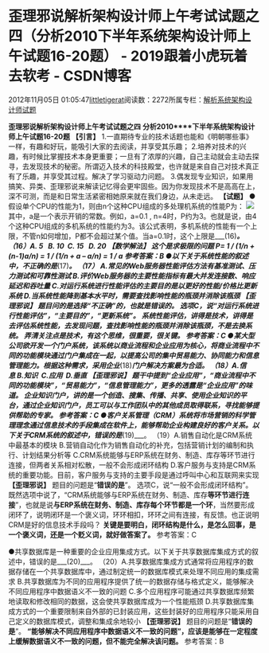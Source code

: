
# 歪理邪说解析架构设计师上午考试试题之四（分析2010下半年系统架构设计师上午试题16-20题） - 2019跟着小虎玩着去软考 - CSDN博客

2012年11月05日 01:05:47[littletigerat](https://me.csdn.net/littletigerat)阅读数：2272所属专栏：[解析系统架构设计师试题](https://blog.csdn.net/column/details/system-architect2013.html)



**歪理邪说解析架构设计师上午考试试题之四**
**分析2010****下半年系统架构设计师上午试题16-20题**
**【引言】**
1.一直期待专业的技术话题也能和《明朝哪些事》一样，有趣和好玩，能吸引大家的去阅读，并享受其乐趣；
2.培养对技术的兴趣，有时候比掌握技术本身更重要；一旦有了浓厚的兴趣，自己主动就会主动去探寻，去发现技术的秘密。所谓迈入技术的科技殿堂，也许就是来自自己对技术真正有了乐趣，并享受其过程。解决了学习驱动力问题。
3.偶发现专业知识，如果用搞笑、异类、歪理邪说来解读记忆得会更牢固些。因为你发现技术不是高高在上，深不可测，而是和日常生活紧密相她原来就在我们身边，从未走远。
**【试题】**
●假设单个CPU的性能为1，则由n个这种CPU组成的多处理机系统的性能P为：
![](https://img-my.csdn.net/uploads/201211/05/1352048936_7920.JPG)
其中，a是一个表示开销的常数。例如，a=0.1 , n=4时，P约为3。也就是说，由4个这种CPU组成的多机系统的性能约为3。该公式表明，多机系统的性能有一个上限，不管n如何增加，P都不会超过某个值。当a=0.1时，这个上限是___(16)___。
（16）A. 5   B. 10  C. 15   D. 20
**【数学解法】**
**这个是求极限的问题**
**P= 1 / (1/n + (n-1)a/n) = 1 / (1/n + a – a/n) = 1 / a**
参考答案：B
●以下关于系统性能的叙述中，不正确的是___(17)___。
（17） A.常见的Web服务器性能评估方法有基准测试、压力测试和可靠性测试
B.评价Web服务器的主要性能指标有最大并发连接数、响应延迟和吞吐量
C.对运行系统进行性能评估的主要目的是以更好的性能/价格比更新系统
D.当系统性能降到基本水平时，需要查找影响性能的瓶颈并消除该瓶颈
**【歪理邪说】**
题目问的是选择“**不正确**”的，也就是错误的。
选项C，说“对**运行系统**进行性能评估”，“主要目的”，“更新系统”。
系统性能评估，讲得是技术，讲得是去评估系统性能，去发现问题，查找影响性能的瓶颈并消除该瓶颈，不是去换系统。
**弄清关注点是技术**，有这个思维，很重要，很关键。
参考答案：C
●某大型公司欲开发一个门户系统，该系统以商业流程和企业应用为核心，将商业流程中不同的功能模块通过门户集成在一起，以提高公司的集中贸易能力、协同能力和信息管理能力。根据这种需求，采用企业___(18)___门户解决方案最为合适。
（18）A.信息 B.知识  C.应用  D.垂直
**【歪理邪说】**
题干中提到“企业应用”，“商业流程中不同的功能模块”，“贸易能力”，“信息管理能力”，更多的透露是“**企业应用**”的味道。
企业知识门户，讲的是一个**创造、搜集、传播、共享、使用**企业知识的平台，通过企业知识门户，员工可以与工作团队中的其他成员取得联系，寻找能够提供帮助的专家。
参考答案：C
●客户关系管理（CRM）系统将市场营销的科学管理理念通过信息技术的手段集成在软件上，能够帮助企业构建良好的客户关系。以下关于CRM系统的叙述中，错误的是___(19)___。
（19）A.销售自动化是CRM系统中最基本的模块
B.营销自动化作为销售自动化的补充，包括营销计划的编制和执行、计划结果分析等
C.CRM系统能够与ERP系统在财务、制造、库存等环节进行连接，但两者关系相对松散，一般不会形成闭环结构
D.客户服务与支持是CRM系统的重要功能。目前，客户服务与支持的主要手段是通过呼叫中心和互联网来实现
**【歪理邪说】**
题目的问题是“**错误的是**”。
选项C，说“一般不会形成闭环结构”。
既然选项中说了，“CRM系统能够与ERP系统在财务、制造、库存**等环节进行连接**”，也就是说**与****ERP****系统在财务、制造、库存每个环节都是一个环**，当然要形成闭环了，说明闭环是一个褒义词，环环相扣，环环之间有连接，有反馈。也正说明CRM是好的信息技术手段吗？
**关键是要明白，闭环结构是什么，是怎么回事，是一个褒义词，还是一个贬义词，就好做答案了。**
参考答案：C

●共享数据库是一种重要的企业应用集成方式。以下关于共享数据库集成方式的叙述中，错误的是___(20)___。
（20）A.共享数据库集成方式通常将应用程序的数据存储在一个共享数据库中，通过制定统一的数据库模式来处理不同应用的集成需求
B.共享数据库为不同的应用程序提供了统一的数据存储与格式定义，能够解决不同应用程序中数据语义不一致的问题
C.多个应用程序可能通过共享数据库频繁地读取和修改相同的数据，这会使共享数据库成为一个性能瓶颈
D.共享数据库集成方式的一个重要限制来自外部的已封装应用，这些封装好的应用程序只能采用自己定义的数据库模式，调整和集成余地较小
**【歪理邪说】**
题目的问题是“**错误的是**”。
**“能够解决不同应用程序中数据语义不一致的问题”，应该是能够在一定程度上缓解数据语义不一致的问题，但不能完全解决该问题。**
参考答案：B


